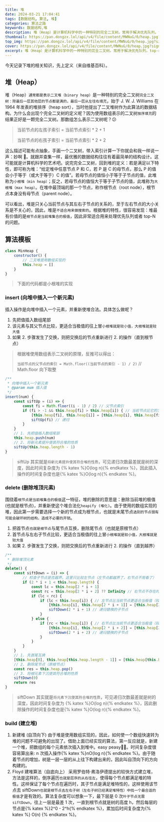 ```yaml
---
title: 堆
date: 2024-03-21 17:04:41
tags: [数据结构, 算法, 堆]
categories: 算法之路
keywords: 数据结构,堆
description: 堆（Heap）是计算机科学中的一种特别的完全二叉树。常用于解决优先队列，top-n之类的问题。
thumbnail: https://pan.dongzx.lol/api/v4/file/content/MWNuG/0/heap.jpg?sign=8EA0ELxvDvyvX8X2-Wp8B8uwh_Oi-NdzLLPqtGz23Lo%3D%3A0
top_img: https://pan.dongzx.lol/api/v4/file/content/MWNuG/0/heap.jpg?sign=8EA0ELxvDvyvX8X2-Wp8B8uwh_Oi-NdzLLPqtGz23Lo%3D%3A0
cover: https://pan.dongzx.lol/api/v4/file/content/MWNuG/0/heap.jpg?sign=8EA0ELxvDvyvX8X2-Wp8B8uwh_Oi-NdzLLPqtGz23Lo%3D%3A0
excerpt: 堆（Heap）是计算机科学中的一种特别的完全二叉树。常用于解决优先队列，top-n之类的问题。
---
```


今天记录下堆的相关知识，先上定义（来自维基百科）。

## 堆（Heap）

堆（Heap）`通常都是表示二叉堆（binary heap）`是一种特别的完全二叉树`完全二叉树：除最后一层其他层的节点都是满的，最后一层从左往右填充`，始于 J. W. J. Williams 在 1964 年发表的堆排序（heap sort），当时他提出了二叉堆树作为此算法的数据结构。为什么会出现个完全二叉树的定义呢？因为使用数组表示的二叉树`按序填充`的结果正好是一颗完全二叉树。那数组怎么表示二叉树呢？😕

> 当前节点的左孩子索引 = 当前节点索引 \* 2 + 1
>
> 当前节点的右孩子索引 = 当前节点索引 \* 2 + 2

这么描述可能有点抽象，手画一个二叉树，带入索引计算一下你就会和我一样说一声：妙啊 👏。就跟并查集一样，最优雅的数据结构往往有着最简单的结构设计。这可能就是计算机科学的艺术吧。说完完全二叉树，回到堆的定义：若是满足以下特性，即可称为堆：“给定堆中任意节点 P 和 C，若 P 是 C 的母节点，那么 P 的值会小于等于（或大于等于）C 的值”。若母节点的值恒小于等于子节点的值，此堆称为`小根堆（min heap）`；反之，若母节点的值恒大于等于子节点的值，此堆称为`大根堆（max heap）`。在堆中最顶端的那一个节点，称作根节点（root node），根节点本身没有母节点（parent node）。

可以看出，堆是只关心当前节点与其左右子节点的关系的，至于左右节点的大小关系是不关心的，因此，堆是`不适合用来做搜索的`。根据堆的特性，很容易发现：堆最有价值的是`根节点是当前堆集合的极值`，因此非常适合用来处理优先队列或者 top-N 的问题。

## 算法模板

```JavaScript
class MinHeap {
    constructor() {
        // 二叉堆是用数组实现的
        this.heap = []
    }
}
```

> 下面的代码都是小根堆的实现

### insert (向堆中插入一个新元素)

插入操作是向堆中插入一个元素，并重新使堆合法。具体怎么做呢？

1. 先把值插入数组尾部
2. 该元素与其父节点比较，更适合当极值的往上冒`小根堆就是较小值，大根堆就是较大值`
3. 如果 2. 步骤发生了交换，则把交换后的节点重新进行 2. 的操作（直到根节点）

> 根据堆使用数组表示二叉树的原理，反推可以得出：
>
> `当前节点的父节点的索引 = Math.floor((当前节点的索引 - 1) / 2)` // Math.floor 向下取整

```JavaScript
/**
 * 向堆中插入一个新元素
 * @param num 插入值
 */
insert(num) {
    const siftUp = (i) => {
        const fi = Math.floor((i - 1) / 2) // 父节点索引
        if (fi > -1 && this.heap[fi] > this.heap[i]) { // 当前节点比它的父节点更适合当极值（较小值）
            [this.heap[fi], this.heap[i]] = [this.heap[i], this.heap[fi]]
            siftUp(fi) // 递归
        }
    }
    // 1. 先把值插入数组尾部
    this.heap.push(num)
    // 2. 将新元素提升使其符合堆的性质
    siftUp(this.heap.length - 1)
}
```

> siftUp 其实就是`将新元素提升使其符合堆的性质`，可见递归次数最差就是树的深度，因此时间复杂度为 {% katex %}O(log n){% endkatex %}，因此插入操作的时间复杂度也是{% katex %}O(log n){% endkatex %}。

### delete (删除堆顶元素)

围绕着`根节点是当前堆集合的极值`这一特征，堆的删除的意思是：删除当前堆的极值(也就是根节点)，并重新使这个堆合法化`heapify (堆化)`。由于使用的数组实现的堆，因此第一步需要选择一个新的节点成为根节点，也就是末尾节点`选别的节点很有可能会破环树的结构，造成不必要的开销`。

1. 把首节点`也就是根节点`与尾节点互换，删除尾节点（也就是原根节点）
2. 首节点与左右子节点比较，更适合当极值的往上冒`小根堆就是较小值，大根堆就是较大值`
3. 如果 2. 步骤发生了交换，则把交换后的节点重新进行 2. 的操作（直到越界）

```JavaScript
/**
 * 删除堆顶元素
 */
delete() {
    const siftDown = (i) => {
        // 检查子节点是否越界，这里只比较左节点（左节点都越界了，右节点不用看了）
        if (2 * i + 1 < this.heap.length) {
            const lc = this.heap[2 * i + 1]
            const rc = this.heap[2 * i + 2] ?? Infinity // 右节点不存在时给个最大值，保证它不会提升
            if (lc < rc) {
                if (lc < this.heap[i]) { // 左节点比当前节点更适合当极值（较小值）
                    [this.heap[i], this.heap[2 * i + 1]] = [this.heap[2 * i + 1], this.heap[i]]
                    siftDown(2 * i + 1) // 递归替换的子节点
                }
            } else {
                if (rc < this.heap[i]) { // 右节点比当前节点更适合当极值（较小值）
                    [this.heap[i], this.heap[2 * i + 2]] = [this.heap[2 * i + 2], this.heap[i]]
                    siftDown(2 * i + 2) // 递归替换的子节点
                }
            }
        }
    }
    // 1. 先首尾互换
    [this.heap[0], this.heap[this.heap.length - 1]] = [this.heap[this.heap.length - 1], this.heap[0]]
    // 2. 删除尾节点（原根节点）
    const res = this.heap.pop()
    // 3. 将根元素下沉使其符合堆的性质
    siftDown(0)
    return res
}
```

> siftDown 其实就是`将元素下沉使其符合堆的性质`，可见递归次数最差就是树的深度，因此时间复杂度为 {% katex %}O(log n){% endkatex %}，因此删除操作的时间复杂度也是{% katex %}O(log n){% endkatex %}。

### build (建立堆)

1. 新建堆 (自顶向下)
   由于堆是使用数组实现的，因此，如何使一个数组快速转为堆的问题不可避免的出现了。借助上面已经实现的算法，第一反应就是，新建一个堆，把数组的每个元素依次插入到堆中。easy peasy🤟🤟。时间复杂度很容易算出来: n 次插入操作{% katex %}nO(log n){% endkatex %}。由于随着节点的增加，树是一层一层的从上往下构建出来的，因此叫自顶向下的方向构建的。
2. Floyd 建堆算法（自底向上）
   采用罗伯特·弗洛伊德提出的较快方式建立堆，方法是这样的，倒序遍历`也就是层序的从右往左`，使得每个节点都满足堆的特性。这样保证了每个节点在遍历时，其子节点是满足堆特性的，这样使用该节点去 siftDown`也就是根节点去左右子树（左右子树已经满足堆特性）中找一个最合适的极值`才是有效的。算法复杂度可以想象一下，最下层是 0 次`叶子节点无需siftDown`，往上一层是最差 1 次，一直到根节点就是树的高度 h，然后每层的节点是{% katex %}2^0 - 2^h{% endkatex %}，累加后时间复杂度为{% katex %} O(n) {% endkatex %}。

